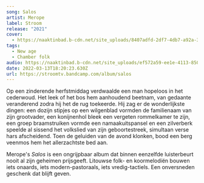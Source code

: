```yaml
---
song: Salos
artist: Merope
label: Stroom
release: "2021"
cover:
  - https://naaktinbad.b-cdn.net/site_uploads/8407adfd-2df7-4db7-a92a-3207996bed35.jpg
tags:
  - New age
  - Chamber folk
audio: https://naaktinbad.b-cdn.net/site_uploads/ef572a59-ee1e-4113-850d-62f927b5c661.mp3
date: 2022-03-13T18:20:23.630Z
url: https://stroomtv.bandcamp.com/album/salos
---
```

Op een zinderende herfstmiddag verdwaalde een man hopeloos in het cederwoud. Het leek of het bos hem aanhoudend beetnam, van gedaante veranderend zodra hij het de rug toekeerde. Hij zag er de wonderlijkste dingen: een dozijn stipjes op een wilgenblad vormden de familienaam van zijn grootvader, een konijnenhol bleek een vergeten rommelkamer te zijn, een groep braamstruiken vormde een namaakuitspansel en een zilverberk speelde al sissend het volkslied van zijn geboortestreek, simultaan verse hars afscheidend. Toen de geluiden van de avond klonken, bood een berg veenmos hem het allerzachtste bed aan.

Merope's *Salos* is een ongrijpbaar album dat binnen eenzelfde luisterbeurt nooit al zijn geheimen prijsgeeft. Litouwse folk- en koormelodiën bouwen iets onaards, iets modern-pastoraals, iets vredig-tactiels. Een onversneden geschenk dat blijft geven.